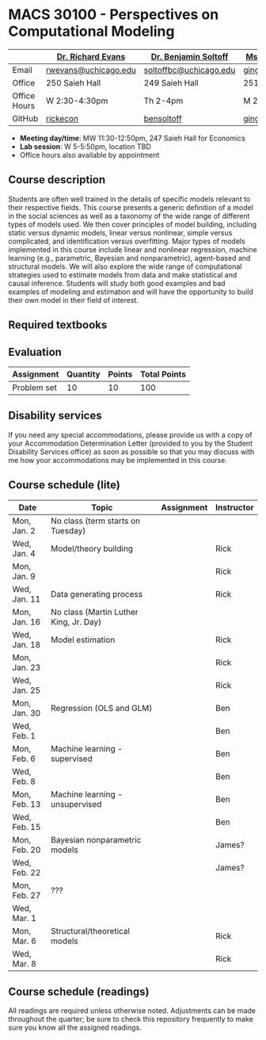 # MACS 30100 - Perspectives on Computational Modeling

|  | [Dr. Richard Evans](https://sites.google.com/site/rickecon/) | [Dr. Benjamin Soltoff](http://www.bensoltoff.com/) | [Ms. Ging Cee Ng](https://sites.google.com/a/uchicago.edu/gingceeng/) (TA) |
|--------------|--------------------------------------------------------------|----------------------------------------------------|----------------------------------------------------------------------------|
| Email | rwevans@uchicago.edu | soltoffbc@uchicago.edu | gingcee@uchicago.edu |
| Office | 250 Saieh Hall | 249 Saieh Hall | 251 Saieh Hall |
| Office Hours | W 2:30-4:30pm | Th 2-4pm | M 2-3pm |
| GitHub | [rickecon](https://github.com/rickecon) | [bensoltoff](https://github.com/bensoltoff) | [gingcee](https://github.com/gingcee) |

* **Meeting day/time**: MW 11:30-12:50pm, 247 Saieh Hall for Economics
* **Lab session**: W 5-5:50pm, location TBD
* Office hours also available by appointment

## Course description

Students are often well trained in the details of specific models relevant to their respective fields. This course presents a generic definition of a model in the social sciences as well as a taxonomy of the wide range of different types of models used. We then cover principles of model building, including static versus dynamic models, linear versus nonlinear, simple versus complicated, and identification versus overfitting. Major types of models implemented in this course include linear and nonlinear regression, machine learning (e.g., parametric, Bayesian and nonparametric), agent-based and structural models. We will also explore the wide range of computational strategies used to estimate models from data and make statistical and causal inference. Students will study both good examples and bad examples of modeling and estimation and will have the opportunity to build their own model in their field of interest.

## Required textbooks




## Evaluation

Assignment | Quantity | Points | Total Points
-----------|----------|--------|-------------
Problem set| 10 | 10 | 100


## Disability services

If you need any special accommodations, please provide us with a copy of your Accommodation Determination Letter (provided to you by the Student Disability Services office) as soon as possible so that you may discuss with me how your accommodations may be implemented in this course.

## Course schedule (lite)

| Date | Topic | Assignment | Instructor |
|--------------|----------------------------------------|------------|------------|
| Mon, Jan. 2 | No class (term starts on Tuesday) |  |  |
| Wed, Jan. 4 | Model/theory building |  | Rick |
| Mon, Jan. 9 |  |  | Rick |
| Wed, Jan. 11 | Data generating process |  | Rick |
| Mon, Jan. 16 | No class (Martin Luther King, Jr. Day) |  |  |
| Wed, Jan. 18 | Model estimation |  | Rick |
| Mon, Jan. 23 |  |  | Rick |
| Wed, Jan. 25 |  |  | Rick |
| Mon, Jan. 30 | Regression (OLS and GLM) |  | Ben |
| Wed, Feb. 1 |  |  | Ben |
| Mon, Feb. 6 | Machine learning - supervised |  | Ben |
| Wed, Feb. 8 |  |  | Ben |
| Mon, Feb. 13 | Machine learning - unsupervised |  | Ben |
| Wed, Feb. 15 |  |  | Ben |
| Mon, Feb. 20 | Bayesian nonparametric models |  | James? |
| Wed, Feb. 22 |  |  | James? |
| Mon, Feb. 27 | ??? |  |  |
| Wed, Mar. 1 |  |  |  |
| Mon, Mar. 6 | Structural/theoretical models |  | Rick |
| Wed, Mar. 8 |  |  | Rick |

## Course schedule (readings)

All readings are required unless otherwise noted. Adjustments can be made throughout the quarter; be sure to check this repository frequently to make sure you know all the assigned readings.



